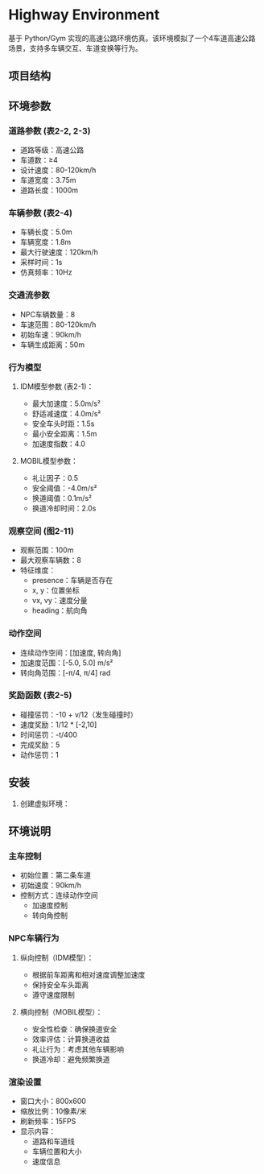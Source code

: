# Highway Environment

基于 Python/Gym 实现的高速公路环境仿真。该环境模拟了一个4车道高速公路场景，支持多车辆交互、车道变换等行为。

## 项目结构

## 环境参数

### 道路参数 (表2-2, 2-3)
- 道路等级：高速公路
- 车道数：≥4
- 设计速度：80-120km/h
- 车道宽度：3.75m
- 道路长度：1000m

### 车辆参数 (表2-4)
- 车辆长度：5.0m
- 车辆宽度：1.8m
- 最大行驶速度：120km/h
- 采样时间：1s
- 仿真频率：10Hz

### 交通流参数
- NPC车辆数量：8
- 车速范围：80-120km/h
- 初始车速：90km/h
- 车辆生成距离：50m

### 行为模型
1. IDM模型参数 (表2-1)：
   - 最大加速度：5.0m/s²
   - 舒适减速度：4.0m/s²
   - 安全车头时距：1.5s
   - 最小安全距离：1.5m
   - 加速度指数：4.0

2. MOBIL模型参数：
   - 礼让因子：0.5
   - 安全阈值：-4.0m/s²
   - 换道阈值：0.1m/s²
   - 换道冷却时间：2.0s

### 观察空间 (图2-11)
- 观察范围：100m
- 最大观察车辆数：8
- 特征维度：
  - presence：车辆是否存在
  - x, y：位置坐标
  - vx, vy：速度分量
  - heading：航向角

### 动作空间
- 连续动作空间：[加速度, 转向角]
- 加速度范围：[-5.0, 5.0] m/s²
- 转向角范围：[-π/4, π/4] rad

### 奖励函数 (表2-5)
- 碰撞惩罚：-10 + v/12（发生碰撞时）
- 速度奖励：1/12 * [-2,10]
- 时间惩罚：-t/400
- 完成奖励：5
- 动作惩罚：1

## 安装

1. 创建虚拟环境：

## 环境说明

### 主车控制
- 初始位置：第二条车道
- 初始速度：90km/h
- 控制方式：连续动作空间
  - 加速度控制
  - 转向角控制

### NPC车辆行为
1. 纵向控制（IDM模型）：
   - 根据前车距离和相对速度调整加速度
   - 保持安全车头距离
   - 遵守速度限制

2. 横向控制（MOBIL模型）：
   - 安全性检查：确保换道安全
   - 效率评估：计算换道收益
   - 礼让行为：考虑其他车辆影响
   - 换道冷却：避免频繁换道

### 渲染设置
- 窗口大小：800x600
- 缩放比例：10像素/米
- 刷新频率：15FPS
- 显示内容：
  - 道路和车道线
  - 车辆位置和大小
  - 速度信息

